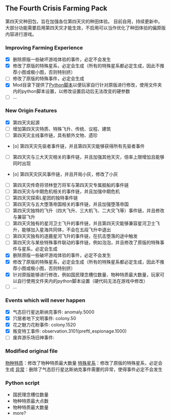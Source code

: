 ## The Fourth Crisis Farming Pack

第四天灾种田包，旨在加强各位第四天灾的种田体验。
目前自用，持续更新中。
大部分功能需要启用第四天灾才能生效，不启用可以当作优化了种田体验的偏原版内容进行游戏。

### Improving Farming Experience
- [x] 删除原版一些破坏游戏体验的事件，必定不会发生
- [x] 修改了原版的特殊星系，必定会生成（所有的特殊星系都必定生成，因此不推荐小图或极小图，否则特别挤）
- [ ] 修改了原版的特殊事件，必定会生成
- [x] Mod目录下提供了[Python脚本](main.py)以便玩家自行针对原版进行修改，使用文件夹内的python脚本设置，以修改设置启动后无法改变的硬参数
- [ ] ...

### New Origin Features
- [x] 第四天灾起源
- [ ] 增加第四天灾特质、特殊飞升、传统、议程、建筑
- [ ] 第四天灾主线事件链，具有额外文物、遗珍
- [o] 第四天灾先驱者事件链，并且第四天灾能够获得所有先驱者事件
- [ ] 第四天灾与三大天灾相关的事件链，并且加强其他天灾，倍率上限增加且能够同时出现
- [o] 第四天灾灰风事件链，并且开局小灰，修改了小灰
- [ ] 第四天灾传奇将领林登万将军与第四天灾专属舰船的事件链
- [ ] 第四天灾与中期危机相关的事件链，并且加强中期危机
- [ ] 第四天灾探索L星团的独特事件链
- [ ] 第四天灾与五大堕落帝国相关的事件链，并且加强堕落帝国
- [ ] 第四天灾独特的飞升（四大飞升、三大机飞、二大灾飞等）事件链，并且修改与兼容飞升
- [ ] 第四天灾独有的星河卫士飞升的事件链，并且第四天灾能够兼容星河卫士飞升，能够加入星海共同体，不会在五段飞升中退出
- [ ] 第四天灾独有的逐鹿星河飞升的事件链，在抗击堕落的途中触发
- [ ] 第四天灾与某些特殊事件联动的事件链，例如泡泡，并且修改了原版的特殊事件与星系，必定会生成
- [x] 删除原版一些破坏游戏体验的事件，必定不会发生
- [x] 修改了原版的特殊星系，必定会生成（所有的特殊星系都必定生成，因此不推荐小图或极小图，否则特别挤）
- [x] 针对原版能够进行修改，例如国民理念槽位数量、物种特质最大数量，玩家可以自行使用文件夹内的python脚本设置（硬代码无法在游戏中修改）
- [ ] ...

### Events which will never happen
- [x] 气态巨行星达斯纳克事件: anomaly.5000
- [x] 穴居者地下文明事件: colony.50
- [x] 花之魅力花粉事件: colony.1520
- [x] 叛变特工事件: observation.3101(preftl_espionage.1000)
- [ ] 废弃游乐场旧神事件: 
<!-- - [ ] 叛变科学家事件 -->

### Modified original file
[物种特质](common\species_archetypes\00_species_archetypes.txt)：修改了物种特质最大数量
[特殊星系](common\solar_system_initializers)：修改了原版的特殊星系，必定会生成
[异常](common\anomalies\00_anomaly_categories.txt)：删除了气态巨行星达斯纳克事件需要的异常，使得事件必定不会发生

### Python script
- 国民理念槽位数量
- 物种特质最大点数
- 物种特质最大数量
- more?

